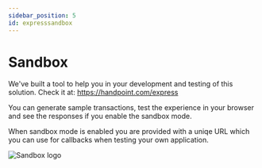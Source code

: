 ```yaml
---
sidebar_position: 5
id: expresssandbox
---
```



# Sandbox

We've built a tool to help you in your development and testing of this solution. Check it at: https://handpoint.com/express

You can generate sample transactions, test the experience in your browser and see the responses if you enable the sandbox mode.

When sandbox mode is enabled you are provided with a uniqe URL which you can use for callbacks when testing your own application.

![Sandbox logo](/img/SandboxExpress)